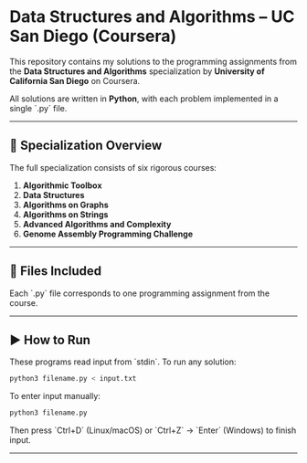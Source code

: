 # Data Structures and Algorithms – UC San Diego (Coursera)

This repository contains my solutions to the programming assignments from the **Data Structures and Algorithms** specialization by **University of California San Diego** on Coursera.

All solutions are written in **Python**, with each problem implemented in a single \`.py\` file.

---

## 📘 Specialization Overview

The full specialization consists of six rigorous courses:

1. **Algorithmic Toolbox**
2. **Data Structures**
3. **Algorithms on Graphs**
4. **Algorithms on Strings**
5. **Advanced Algorithms and Complexity**
6. **Genome Assembly Programming Challenge**

---

## 📁 Files Included

Each \`.py\` file corresponds to one programming assignment from the course.

---

## ▶️ How to Run

These programs read input from \`stdin\`. To run any solution:

```bash
python3 filename.py < input.txt
```

To enter input manually:

```bash
python3 filename.py
```

Then press \`Ctrl+D\` (Linux/macOS) or \`Ctrl+Z\` → \`Enter\` (Windows) to finish input.

---
